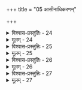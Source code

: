 +++
title = "05 आसीनाधिकरणम्"

+++

<details><summary>विश्वास-प्रस्तुतिः - 24</summary>

24. आसीनस्यैव योगश्श्रुतिषु न ददृशे ध्यानमाहुस्सदेति  
न्यायश्चेलाजिनादेर्नियमविधिकृतः पाक्षिकासीनतायाम्।  
तस्मादेतद्धटेत स्थितिगतिशयनेष्वप्रकम्प्येन्द्रियस्ये-  
त्यप्राप्तं यत्ननिद्रान्वयिनि कथमविच्छिन्नधीसन्ततिस्स्यात्॥
</details>

<details><summary>मूलम् - 24</summary>

24. आसीनस्यैव योगश्श्रुतिषु न ददृशे ध्यानमाहुस्सदेति  
न्यायश्चेलाजिनादेर्नियमविधिकृतः पाक्षिकासीनतायाम्।  
तस्मादेतद्धटेत स्थितिगतिशयनेष्वप्रकम्प्येन्द्रियस्ये-  
त्यप्राप्तं यत्ननिद्रान्वयिनि कथमविच्छिन्नधीसन्ततिस्स्यात्॥
</details>


<details><summary>विश्वास-प्रस्तुतिः - 25</summary>

25. चित्तैकाग्र्योपपत्त्यै विदधति नियतिं देशकालासनादेः  
सच्छिद्रं त्वन्यदापि क्षममिति सततं चिन्तनं संस्मरन्ति।  
प्रत्यक्संस्कारभूम्ना परनिहितधियस्तादधीन्यादिबुद्ध्या  
जुष्टं व्यासक्तनीत्या भवति हि समये योगिनः कर्म सर्वम्॥
</details>

<details><summary>मूलम् - 25</summary>

25. चित्तैकाग्र्योपपत्त्यै विदधति नियतिं देशकालासनादेः  
सच्छिद्रं त्वन्यदापि क्षममिति सततं चिन्तनं संस्मरन्ति।  
प्रत्यक्संस्कारभूम्ना परनिहितधियस्तादधीन्यादिबुद्ध्या  
जुष्टं व्यासक्तनीत्या भवति हि समये योगिनः कर्म सर्वम्॥
</details>


<details><summary>विश्वास-प्रस्तुतिः - 26</summary>

26.कर्मोपास्त्यङ्गभूतं यदिह निगदितं तत्परे पूर्वपादे  
योगेन ब्रह्मदृष्टिर्यदपि च परमो धर्म इत्युक्तमाप्तैः।  
तेन प्राधान्यसिद्धावितरदनुगुणं तस्य नेयं तथा च  
प्रायः प्रकान्तयोगे पटिमलघुतया कल्पितः कालयोगः॥
</details>

<details><summary>मूलम् - 26</summary>

26.कर्मोपास्त्यङ्गभूतं यदिह निगदितं तत्परे पूर्वपादे  
योगेन ब्रह्मदृष्टिर्यदपि च परमो धर्म इत्युक्तमाप्तैः।  
तेन प्राधान्यसिद्धावितरदनुगुणं तस्य नेयं तथा च  
प्रायः प्रकान्तयोगे पटिमलघुतया कल्पितः कालयोगः॥
</details>


<details><summary>विश्वास-प्रस्तुतिः - 27</summary>

27.विद्याङ्गं पूर्वमुक्तं किमिहं पुनरसावासनाद्यङ्गचिन्ता  
दृष्टार्थांशं विभज्य प्रथयितुमपि न प्राक्शमाद्यङ्गवादात्।  
सत्यं ध्यानाख्यधारावहनमतिदशा त्वन्वहं साधनीया  
चित्तैकाग्र्येण सर्वप्रयतनविरहे स्यादितीदं प्रकाश्यम्॥
</details>

<details><summary>मूलम् - 27</summary>

27.विद्याङ्गं पूर्वमुक्तं किमिहं पुनरसावासनाद्यङ्गचिन्ता  
दृष्टार्थांशं विभज्य प्रथयितुमपि न प्राक्शमाद्यङ्गवादात्।  
सत्यं ध्यानाख्यधारावहनमतिदशा त्वन्वहं साधनीया  
चित्तैकाग्र्येण सर्वप्रयतनविरहे स्यादितीदं प्रकाश्यम्॥
</details>